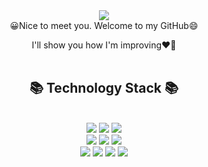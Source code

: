 <div align=center>
<img src="https://capsule-render.vercel.app/api?type=waving&color=auto&height=120&section=header&text=WELCOME!&fontColor=0d096c&fontSize=50" />
  
  <div align=center>
  😀Nice to meet you. Welcome to my GitHub😄 <p />
  I'll show you how I'm improving❤️‍🔥
    
  <br />
  <br />
  
<div align=center>
<h2> 📚 Technology Stack 📚 </h2> <br />
  <img src="https://img.shields.io/badge/java-007396?style=for-the-badge&logo=java&logoColor=white">
  <img src="https://img.shields.io/badge/c-00599C?style=for-the-badge&logo=c#A8B9CC&logoColor=white">
  <img src="https://img.shields.io/badge/python-3776AB?style=for-the-badge&logo=python&logoColor=white"><br />
  <img src="https://img.shields.io/badge/html5-E34F26?style=for-the-badge&logo=html5&logoColor=white">
  <img src="https://img.shields.io/badge/css-1572B6?style=for-the-badge&logo=css3&logoColor=white">
  <img src="https://img.shields.io/badge/javascript-F7DF1E?style=for-the-badge&logo=javascript&logoColor=black"><br />
  <img src="https://img.shields.io/badge/mysql-4479A1?style=for-the-badge&logo=mysql&logoColor=white">
  <img src="https://img.shields.io/badge/jsp-007396?style=for-the-badge&logo=jsp&logoColor=white">
  <img src="https://img.shields.io/badge/github-181717?style=for-the-badge&logo=github&logoColor=white">
  <img src="https://img.shields.io/badge/oracle-F80000?style=for-the-badge&logo=oracle&logoColor=white"> 
  <br />
  <br />

